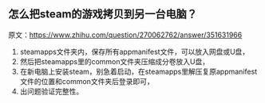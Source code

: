 ## 怎么把steam的游戏拷贝到另一台电脑？

原文：https://www.zhihu.com/question/270062762/answer/351631966

1. steamapps文件夹内，保存所有appmanifest文件，可以放入网盘或U盘，
2. 然后把steamapps里的common文件夹压缩成分卷放入U盘，
3. 在新电脑上安装steam，别急着启动，在steamapps里解压复原appmanifest文件的位置和common文件夹后登录即可，
4. 出问题验证完整性。

